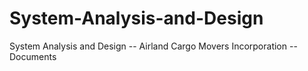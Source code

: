 # System-Analysis-and-Design
System Analysis and Design -- Airland Cargo Movers Incorporation -- Documents
